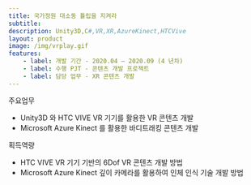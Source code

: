 ```yaml
---
title: 국가정원 대소동 튤립을 지켜라
subtitle: 
description: Unity3D,C#,VR,XR,AzureKinect,HTCVive
layout: product
image: /img/vrplay.gif
features:
    - label: 개발 기간 - 2020.04 – 2020.09 (4 년차)  
    - label: 수행 PJT - 콘텐츠 개발 프로젝트  
    - label: 담당 업무 - XR 콘텐츠 개발  
---
```



주요업무  
- Unity3D 와 HTC VIVE VR 기기를 활용한 VR 콘텐츠 개발  
- Microsoft Azure Kinect 를 활용한 바디트래킹 콘텐츠 개발
  
  
획득역량  
- HTC VIVE VR 기기 기반의 6Dof VR 콘텐츠 개발 방법  
- Microsoft Azure Kinect 깊이 카메라를 활용하여 인체 인식 기술 개발 방법  
